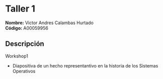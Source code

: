 # Taller 1

**Nombre:** Victor Andres Calambas Hurtado  
**Código:** A00059956

## Descripción
Workshop1
* Diapositiva de un hecho representantivo en la historia de los Sistemas Operativos
